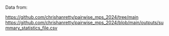 Data from:

https://github.com/chrishanretty/pairwise_mps_2024/tree/main
https://github.com/chrishanretty/pairwise_mps_2024/blob/main/outputs/summary_statistics_file.csv